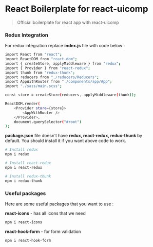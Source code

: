 # React Boilerplate for react-uicomp

> Official boilerplate for react app with react-uicomp

### Redux Integration

For redux integration replace **index.js** file with code below :

```bash
import React from "react";
import ReactDOM from "react-dom";
import { createStore, applyMiddleware } from "redux";
import { Provider } from "react-redux";
import thunk from "redux-thunk";
import reducers from "./reducers/Reducers";
import AppWithRouter from "./components/app/App";
import "./sass/main.scss";

const store = createStore(reducers, applyMiddleware(thunk));

ReactDOM.render(
	<Provider store={store}>
		<AppWithRouter />
	</Provider>,
	document.querySelector("#root")
);
```

**package.json** file doesn't have **redux, react-redux, redux-thunk** by default. You should install it if you want above code to work.

```bash
# Install redux
npm i redux

# Install react-redux
npm i react-redux

# Install redux-thunk
npm i redux-thunk
```

### Useful packages

Here are some useful packages that you want to use :

**react-icons** - has all icons that we need

```bash
npm i react-icons
```

**react-hook-form** - for form validation

```bash
npm i react-hook-form
```